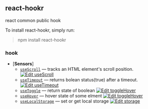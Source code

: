 
## react-hookr

react common public hook

To install react-hookr, simply run:

> npm install react-hookr

### hook

- [**Sensors**]
  - [`useScroll`](./src/scroll/) &mdash;  tracks an HTML element's scroll position.
  [![Edit useScroll](https://codesandbox.io/static/img/play-codesandbox.svg)](https://codesandbox.io/s/usescroll-r91jk?fontsize=14)
  - [`useTimeout`](./src/timeout/) &mdash;  returns bolean status(true) after a timeout.
  [![Edit useTimeout](https://codesandbox.io/static/img/play-codesandbox.svg)](https://codesandbox.io/s/usetimeout-kexbq?fontsize=14)
  - [`useToggle`](./src/toggle/) &mdash; return state of boolean
  [![Edit toggleHover](https://codesandbox.io/static/img/play-codesandbox.svg)](https://codesandbox.io/s/togglehover-se85x?fontsize=14)
  - [`useHover`](./src/hover/) &mdash; hover state of some elment 
  [![Edit toggleHover](https://codesandbox.io/static/img/play-codesandbox.svg)](https://codesandbox.io/s/togglehover-se85x?fontsize=14)
  - [`useLocalStorage`](./src/storage/) &mdash; set or get local storage 
  [![Edit storage](https://codesandbox.io/static/img/play-codesandbox.svg)](https://codesandbox.io/s/storage-x10q9?fontsize=14)